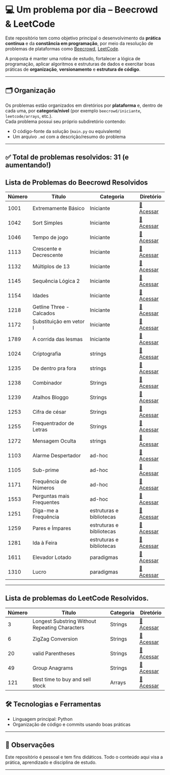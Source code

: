 # 💻 Um problema por dia – Beecrowd & LeetCode

Este repositório tem como objetivo principal o desenvolvimento da **prática contínua** e da **constância em programação**, por meio da resolução de problemas de plataformas como [Beecrowd](https://www.beecrowd.com.br/), [LeetCode](https://leetcode.com/).

A proposta é manter uma rotina de estudo, fortalecer a lógica de programação, aplicar algoritmos e estruturas de dados e exercitar boas práticas de **organização**, **versionamento** e **estrutura de código**.

---

## 🗂️ Organização

Os problemas estão organizados em diretórios por **plataforma** e, dentro de cada uma, por **categoria/nível** (por exemplo `beecrowd/iniciante`, `leetcode/arrays`, etc.).  
Cada problema possui seu próprio subdiretório contendo:

- O código-fonte da solução (`main.py` ou equivalente)
- Um arquivo `.md` com a descrição/resumo do problema

---

## ✅ Total de problemas resolvidos: **31** (e aumentando!)

## Lista de Problemas do Beecrowd Resolvidos

| Número | Título                    | Categoria                | Diretório                                           |
| ------ | ------------------------- | ------------------------ | --------------------------------------------------- |
| 1001   | Extremamente Básico       | Iniciante                | [🔗 Acessar](beecrowd/iniciantes/1001/)             |
| 1042   | Sort Simples              | Iniciante                | [🔗 Acessar](beecrowd/iniciantes/1042/)             |
| 1046   | Tempo de jogo             | Iniciante                | [🔗 Acessar](beecrowd/iniciantes/1046/)             |
| 1113   | Crescente e Decrescente   | Iniciante                | [🔗 Acessar](beecrowd/iniciantes/1113/)             |
| 1132   | Múltiplos de 13           | Iniciante                | [🔗 Acessar](beecrowd/iniciantes/1132/)             |
| 1145   | Sequência Lógica 2        | Iniciante                | [🔗 Acessar](beecrowd/iniciantes/1145/)             |
| 1154   | Idades                    | Iniciante                | [🔗 Acessar](beecrowd/iniciantes/1154/)             |
| 1218   | Getline Three - Calcados  | Iniciante                | [🔗 Acessar](beecrowd/iniciantes/1218/)             |
| 1172   | Substituição em vetor I   | Iniciante                | [🔗 Acessar](beecrowd/iniciantes/1172/)             |
| 1789   | A corrida das lesmas      | Iniciante                | [🔗 Acessar](beecrowd/iniciantes/1789/)             |
| 1024   | Criptografia              | strings                  | [🔗 Acessar](beecrowd/strings/1024/)                |
| 1235   | De dentro pra fora        | strings                  | [🔗 Acessar](beecrowd/strings/1235/)                |
| 1238   | Combinador                | Strings                  | [🔗 Acessar](beecrowd/strings/1238/)                |
| 1239   | Atalhos Bloggo            | Strings                  | [🔗 Acessar](beecrowd/strings/1239/)                |
| 1253   | Cifra de césar            | Strings                  | [🔗 Acessar](beecrowd/strings/1253/)                |
| 1255   | Frequentrador de Letras   | Strings                  | [🔗 Acessar](beecrowd/strings/1255/)                |
| 1272   | Mensagem Oculta           | strings                  | [🔗 Acessar](beecrowd/strings/1272/)                |
| 1103   | Alarme Despertador        | ad-hoc                   | [🔗 Acessar](beecrowd/ad-hoc/1103/)                 |
| 1105   | Sub-prime                 | ad-hoc                   | [🔗 Acessar](beecrowd/ad-hoc/1105/)                 |
| 1171   | Frequência de Números     | ad-hoc                   | [🔗 Acessar](beecrowd/ad-hoc/1171/)                 |
| 1553   | Perguntas mais Frequentes | ad-hoc                   | [🔗 Acessar](beecrowd/ad-hoc/1553/)                 |
| 1251   | Diga-me a Frequência      | estruturas e bibliotecas | [🔗 Acessar](beecrowd/estruturas-bibliotecas/1251/) |
| 1259   | Pares e Ímpares           | estruturas e bibliotecas | [🔗 Acessar](beecrowd/estruturas-bibliotecas/1259/) |
| 1281   | Ida à Feira               | estruturas e bibliotecas | [🔗 Acessar](beecrowd/estruturas-bibliotecas/1281/) |
| 1611   | Elevador Lotado           | paradigmas               | [🔗 Acessar](beecrowd/paradigmas/1611/)             |
| 1310   | Lucro                     | paradigmas               | [🔗 Acessar](beecrowd/paradigmas/1310/)             |

---

## Lista de problemas do LeetCode Resolvidos.

| Número | Título                                         | Categoria | Diretório                          |
| ------ | ---------------------------------------------- | --------- | ---------------------------------- |
| 3      | Longest Substring Without Repeating Characters | Strings   | [🔗 Acessar](leetcode/strings/3/)  |
| 6      | ZigZag Conversion                              | Strings   | [🔗 Acessar](leetcode/strings/6/)  |
| 20     | valid Parentheses                              | Strings   | [🔗 Acessar](leetcode/strings/20/) |
| 49     | Group Anagrams                                 | Strings   | [🔗 Acessar](leetcode/strings/49/) |
| 121    | Best time to buy and sell stock                | Arrays    | [🔗 Acessar](leetcode/arrays/121/) |

## 🛠️ Tecnologias e Ferramentas

- Linguagem principal: Python
- Organização de código e commits usando boas práticas

---

## 📌 Observações

Este repositório é pessoal e tem fins didáticos. Todo o conteúdo aqui visa a prática, aprendizado e disciplina de estudo.

---
